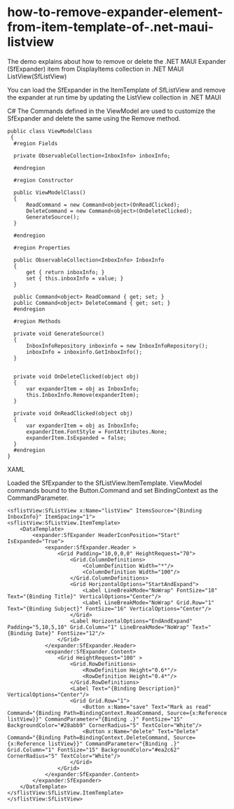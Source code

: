 # how-to-remove-expander-element-from-item-template-of-.net-maui-listview
The demo explains about how to remove or delete the .NET MAUI Expander (SfExpander) item from DisplayItems collection in .NET MAUI ListView(SfListView)

You can load the SfExpander in the ItemTemplate of SfListView and remove the expander at run time by updating the ListView collection in .NET MAUI

C#
The Commands defined in the ViewModel are used to customize the SfExpander and delete the same using the Remove method.

    public class ViewModelClass
     {
      #region Fields

      private ObservableCollection<InboxInfo> inboxInfo;

      #endregion

      #region Constructor

      public ViewModelClass()
      {
          ReadCommand = new Command<object>(OnReadClicked);
          DeleteCommand = new Command<object>(OnDeleteClicked);
          GenerateSource();
      }

      #endregion

      #region Properties

      public ObservableCollection<InboxInfo> InboxInfo
      {
          get { return inboxInfo; }
          set { this.inboxInfo = value; }
      }

      public Command<object> ReadCommand { get; set; }
      public Command<object> DeleteCommand { get; set; }
      #endregion

      #region Methods

      private void GenerateSource()
      {
          InboxInfoRepository inboxinfo = new InboxInfoRepository();
          inboxInfo = inboxinfo.GetInboxInfo();
      }


      private void OnDeleteClicked(object obj)
      {
          var expanderItem = obj as InboxInfo;
          this.InboxInfo.Remove(expanderItem);
      }

      private void OnReadClicked(object obj)
      {
          var expanderItem = obj as InboxInfo;
          expanderItem.FontStyle = FontAttributes.None;
          expanderItem.IsExpanded = false;
      }
      #endregion
    }
XAML

Loaded the SfExpander to the SfListView.ItemTemplate. ViewModel commands bound to the Button.Command and set BindingContext as the CommandParameter.

    <sflistView:SfListView x:Name="listView" ItemsSource="{Binding InboxInfo}" ItemSpacing="1">
    <sflistView:SfListView.ItemTemplate>
        <DataTemplate>
            <expander:SfExpander HeaderIconPosition="Start" IsExpanded="True">
                <expander:SfExpander.Header >
                    <Grid Padding="10,0,0,0" HeightRequest="70">
                        <Grid.ColumnDefinitions>
                            <ColumnDefinition Width="*"/>
                            <ColumnDefinition Width="100"/>
                        </Grid.ColumnDefinitions>
                        <Grid HorizontalOptions="StartAndExpand">
                            <Label LineBreakMode="NoWrap" FontSize="18" Text="{Binding Title}" VerticalOptions="Center"/>
                            <Label LineBreakMode="NoWrap" Grid.Row="1" Text="{Binding Subject}" FontSize="16" VerticalOptions="Center"/>
                        </Grid>
                        <Label HorizontalOptions="EndAndExpand" Padding="5,10,5,10" Grid.Column="1" LineBreakMode="NoWrap" Text="{Binding Date}" FontSize="12"/>
                    </Grid>
                </expander:SfExpander.Header>
                <expander:SfExpander.Content>
                    <Grid HeightRequest="100" >
                        <Grid.RowDefinitions>
                            <RowDefinition Height="0.6*"/>
                            <RowDefinition Height="0.4*"/>
                        </Grid.RowDefinitions>
                        <Label Text="{Binding Description}" VerticalOptions="Center"/>
                        <Grid Grid.Row="1">
                            <Button x:Name="save" Text="Mark as read" Command="{Binding Path=BindingContext.ReadCommand, Source={x:Reference listView}}" CommandParameter="{Binding .}" FontSize="15" BackgroundColor="#28abb9" CornerRadius="5" TextColor="White"/>
                            <Button x:Name="delete" Text="Delete" Command="{Binding Path=BindingContext.DeleteCommand, Source={x:Reference listView}}" CommandParameter="{Binding .}" Grid.Column="1" FontSize="15" BackgroundColor="#ea2c62" CornerRadius="5" TextColor="White"/>
                        </Grid>
                    </Grid>
                </expander:SfExpander.Content>
            </expander:SfExpander>
        </DataTemplate>
    </sflistView:SfListView.ItemTemplate>
    </sflistView:SfListView>